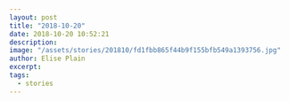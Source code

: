 ```yaml
---
layout: post
title: "2018-10-20"
date: 2018-10-20 10:52:21
description: 
image: "/assets/stories/201810/fd1fbb865f44b9f155bfb549a1393756.jpg"
author: Elise Plain
excerpt: 
tags: 
  - stories
---
```



<p></p>
